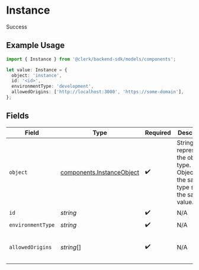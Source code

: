 # Instance

Success

## Example Usage

```typescript
import { Instance } from '@clerk/backend-sdk/models/components';

let value: Instance = {
  object: 'instance',
  id: '<id>',
  environmentType: 'development',
  allowedOrigins: ['http://localhost:3000', 'https://some-domain'],
};
```

## Fields

| Field             | Type                                                                   | Required           | Description                                                                           | Example                                                        |
| ----------------- | ---------------------------------------------------------------------- | ------------------ | ------------------------------------------------------------------------------------- | -------------------------------------------------------------- |
| `object`          | [components.InstanceObject](../../models/components/instanceobject.md) | :heavy_check_mark: | String representing the object's type. Objects of the same type share the same value. |                                                                |
| `id`              | _string_                                                               | :heavy_check_mark: | N/A                                                                                   |                                                                |
| `environmentType` | _string_                                                               | :heavy_check_mark: | N/A                                                                                   | development                                                    |
| `allowedOrigins`  | _string_[]                                                             | :heavy_check_mark: | N/A                                                                                   | [<br/>"http://localhost:3000",<br/>"https://some-domain"<br/>] |
